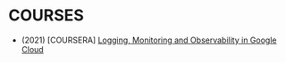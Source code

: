# COURSES



- (2021) [COURSERA] [Logging, Monitoring and Observability in Google Cloud](./Logging_Monitoring_Observability_GCP/README.md)

